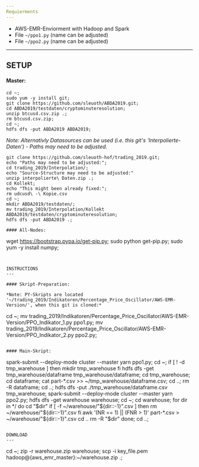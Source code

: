 ```yaml
---
Requierments
---
```

- AWS-EMR-Enviorment with Hadoop and Spark
- File `~/ppo1.py` (name can be adjusted)
- File `~/ppo2.py` (name can be adjusted)
---

SETUP
---

#### Master:
```
cd ~;
sudo yum -y install git;
git clone https://github.com/sleuoth/ABDA2019.git;
cd ABDA2019/testdaten/cryptominuteresolution;
unzip btcusd.csv.zip .;
rm btcusd.csv.zip;
cd ~;
hdfs dfs -put ABDA2019 ABDA2019;
```

*Note: Alternativly Datasources can be used (i.e. this git's 'Interpolierte-Daten') - Paths may need to be adjusted.*
 
```
git clone https://github.com/sleuoth-hof/trading_2019.git;
echo "Paths may need to be adjusted:";
cd trading_2019/Interpolation/;
echo "Source-Structure may need to be adjusted:"
unzip interpolierte\ Daten.zip .;
cd Kollekt;
echo "This might been already fixed:";
rm udcusd\ -\ Kopie.csv
cd ~;
mkdir ABDA2019/testdaten/;
mv trading_2019/Interpolation/Kollekt ABDA2019/testdaten/cryptominuteresolution;
hdfs dfs -put ABDA2019 .;

#### All-Nodes:
```
wget https://bootstrap.pypa.io/get-pip.py;
sudo python get-pip.py;
sudo yum -y install numpy;
```


INSTRUCTIONS
---

#### Skript-Preparation:

*Note: PY-Skripts are located '~/trading_2019/Indikatoren/Percentage_Price_Oscillator/AWS-EMR-Version/', when this git is cloned:*
```
cd ~;
mv trading_2019/Indikatoren/Percentage_Price_Oscillator/AWS-EMR-Version/PPO_Indikator_1.py ppo1.py;
mv trading_2019/Indikatoren/Percentage_Price_Oscillator/AWS-EMR-Version/PPO_Indikator_2.py ppo2.py;
```

#### Main-Skript:
```
spark-submit --deploy-mode cluster  --master yarn  ppo1.py;
cd ~;
if [ ! -d tmp_warehouse ]
then
mkdir tmp_warehouse
fi
hdfs dfs -get tmp_warehouse/dataframe tmp_warehouse/dataframe;
cd tmp_warehouse;
cd dataframe;
cat part-*.csv >> ~/tmp_warehouse/dataframe.csv;
cd ..;
rm -R dataframe;
cd ..;
hdfs dfs -put ./tmp_warehouse/dataframe.csv tmp_warehouse;
spark-submit --deploy-mode cluster  --master yarn  ppo2.py;
hdfs dfs -get warehouse warehouse;
cd ~;
cd warehouse;
for dir in */
do
cd "$dir"
if [ -f ~/warehouse/"${dir::-1}".csv ]
then
rm ~/warehouse/"${dir::-1}".csv
fi
awk '(NR == 1) || (FNR > 1)' part-*.csv > ~/warehouse/"${dir::-1}".csv
cd ..
rm -R "$dir"
done;
cd ..;
```

DOWNLOAD
---
```
cd ~;
zip -r warehouse.zip warehouse;
scp -i key_file.pem hadoop@{aws_emr_master}:~/warehouse.zip .;
```
